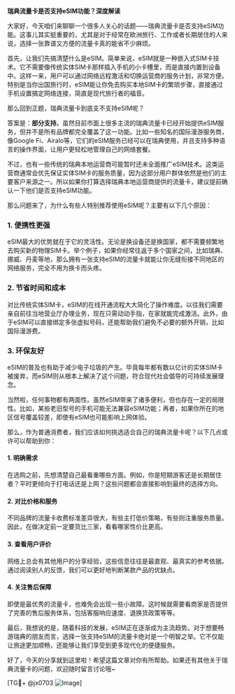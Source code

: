 **瑞典流量卡是否支持eSIM功能？深度解读**

大家好，今天咱们来聊聊一个很多人关心的话题——瑞典流量卡是否支持eSIM功能。这事儿其实挺重要的，尤其是对于经常在欧洲旅行、工作或者长期居住的人来说，选择一张靠谱又方便的流量卡真的能省不少麻烦。

首先，让我们先搞清楚什么是eSIM。简单来说，eSIM就是一种嵌入式SIM卡技术。它不需要像传统实体SIM卡那样插入手机的小卡槽里，而是直接内置到设备中。这样一来，用户可以通过网络远程激活和切换运营商的服务计划，非常方便。特别是当你出国旅行时，eSIM能让你免去购买本地SIM卡的繁琐步骤，直接通过手机设置搞定网络连接，简直是现代旅行者的福音。

那么回到正题，瑞典流量卡到底支不支持eSIM呢？

答案是：**部分支持**。虽然目前市面上很多主流的瑞典流量卡已经开始提供eSIM服务，但并不是所有品牌都完全覆盖了这一功能。比如一些知名的国际漫游服务商，像Google Fi、Airalo等，它们的eSIM服务已经可以在瑞典使用，并且支持多种语言的操作界面，让用户更轻松地管理自己的网络套餐。

不过，也有一些传统的瑞典本地运营商可能暂时还未全面推广eSIM技术。这类运营商通常会优先保证实体SIM卡的服务质量，因为这部分用户群体依然是他们的主要客户来源之一。所以如果你打算选择瑞典本地运营商提供的流量卡，建议提前确认一下他们是否支持eSIM功能。

那么问题来了，为什么有些人特别推荐使用eSIM呢？主要有以下几个原因：

### 1. **便携性更强**
   eSIM最大的优势就在于它的灵活性。无论是换设备还是换国家，都不需要频繁地去购买新的物理SIM卡。举个例子，如果你经常往返于多个国家之间，比如瑞典、挪威、丹麦等地，那么拥有一张支持eSIM的流量卡就能让你无缝衔接不同地区的网络服务，完全不用为换卡而头疼。

### 2. **节省时间和成本**
   对比传统实体SIM卡，eSIM的在线开通流程大大简化了操作难度。以往我们需要亲自前往当地营业厅办理业务，现在只需动动手指，在家就能完成激活。此外，由于eSIM可以直接绑定多张虚拟号码，还能帮助我们避免不必要的额外开销，比如国际漫游费。

### 3. **环保友好**
   eSIM的普及也有助于减少电子垃圾的产生。毕竟每年都有数以亿计的实体SIM卡被废弃，而eSIM则从根本上解决了这个问题，符合现代社会倡导的可持续发展理念。

当然啦，任何事物都有两面性。虽然eSIM带来了诸多便利，但也存在一定的局限性。比如，某些老旧型号的手机可能无法兼容eSIM功能；再者，如果你所在的地区信号覆盖较差，即使有eSIM也可能影响上网体验。

那么，作为普通消费者，我们应该如何挑选适合自己的瑞典流量卡呢？以下几点或许可以帮助到你：

#### 1. **明确需求**
   在选购之前，先想清楚自己最看重哪些方面。例如，你是短期游客还是长期居住者？平时更倾向于打电话还是上网？这些问题都会直接影响到最终的选择方向。

#### 2. **对比价格和服务**
   不同品牌的流量卡收费标准差异很大，有些主打低价策略，有些则注重服务质量。因此，在做决定前一定要货比三家，看看哪家性价比更高。

#### 3. **查看用户评价**
   网络上总会有其他用户的分享经验，这些信息往往是最直观、最真实的参考依据。通过阅读别人的反馈，我们可以更好地判断某款产品的优缺点。

#### 4. **关注售后保障**
   即使是最优秀的流量卡，也难免会出现一些小故障。这时候就需要看商家是否提供了完善的售后服务体系，包括客服响应速度、退换货政策等等。

最后，我想说的是，随着科技的发展，eSIM正在逐渐成为主流趋势。对于想要畅游瑞典的朋友而言，选择一张支持eSIM的流量卡绝对是一个明智之举。它不仅能让旅途更加顺畅，还能够让我们享受到更多现代化的便捷服务。

好了，今天的分享就到这里啦！希望这篇文章对你有所帮助。如果还有其他关于瑞典流量卡的问题，欢迎随时留言讨论哦~

[TG💪+ @jx0703 ![Image](https://github.com/user-attachments/assets/dbca1d08-cadb-493c-b0ec-ad6f7a83f270)]